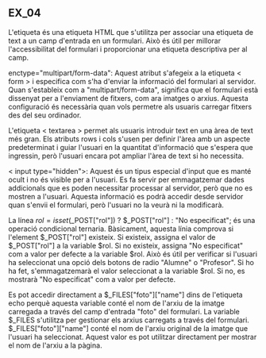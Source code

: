 ## EX_04

L'etiqueta <label> és una etiqueta HTML que s'utilitza per associar una etiqueta de text a un camp d'entrada en un formulari. Això és útil per millorar l'accessibilitat del formulari i proporcionar una etiqueta descriptiva per al camp.

enctype="multipart/form-data": Aquest atribut s'afegeix a la etiqueta < form > i especifica com s'ha d'enviar la informació del formulari al servidor. Quan s'estableix com a "multipart/form-data", significa que el formulari està dissenyat per a l'enviament de fitxers, com ara imatges o arxius. Aquesta configuració és necessària quan vols permetre als usuaris carregar fitxers des del seu ordinador.

L'etiqueta < textarea > permet als usuaris introduir text en una àrea de text més gran. Els atributs rows i cols s'usen per definir l'àrea amb un aspecte predeterminat i guiar l'usuari en la quantitat d'informació que s'espera que ingressin, però l'usuari encara pot ampliar l'àrea de text si ho necessita.

< input type="hidden">: Aquest és un tipus especial d'input que es manté ocult i no és visible per a l'usuari. Es fa servir per emmagatzemar dades addicionals que es poden necessitar processar al servidor, però que no es mostren a l'usuari. Aquesta informació es podrà accedir desde servidor quan s'envii el formulari, però l'usuari no la veurà ni la modificarà.

La línea $rol = isset($_POST["rol"]) ? $_POST["rol"] : "No especificat"; és una operació condicional ternaria. Bàsicament, aquesta línia comprova si l'element $_POST["rol"] existeix. Si existeix, assigna el valor de $_POST["rol"] a la variable $rol. Si no existeix, assigna "No especificat" com a valor per defecte a la variable $rol. Això és útil per verificar si l'usuari ha seleccionat una opció dels botons de radio "Alumne" o "Profesor". Si ho ha fet, s'emmagatzemarà el valor seleccionat a la variable $rol. Si no, es mostrarà "No especificat" com a valor per defecte.

Es pot accedir directament a $_FILES["foto"]["name"] dins de l'etiqueta echo perquè aquesta variable conté el nom de l'arxiu de la imatge carregada a través del camp d'entrada "foto" del formulari. La variable $_FILES s'utilitza per gestionar els arxius carregats a través del formulari. $_FILES["foto"]["name"] conté el nom de l'arxiu original de la imatge que l'usuari ha seleccionat. Aquest valor es pot utilitzar directament per mostrar el nom de l'arxiu a la pàgina.